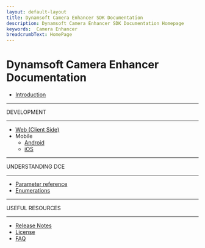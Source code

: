```yaml
---
layout: default-layout
title: Dynamsoft Camera Enhancer SDK Documentation
description: Dynamsoft Camera Enhancer SDK Documentation Homepage
keywords:  Camera Enhancer
breadcrumbText: HomePage
---
```


# Dynamsoft Camera Enhancer Documentation

* [Introduction]({{site.introduction}}index.html)

<hr>
DEVELOPMENT
<hr>

* [Web (Client Side)]({{site.js}})
* Mobile
  * [Android]({{site.android}})
  * [iOS]({{site.ios}})

<hr>
UNDERSTANDING DCE
<hr>

* [Parameter reference]({{site.reference}})
* [Enumerations]({{site.enumerations}})

<hr>
USEFUL RESOURCES
<hr>

* [Release Notes]({{site.release_notes}}index.html)
* [License]({{site.license_activation}}License.html)
* [FAQ]({{site.contact-us}})
